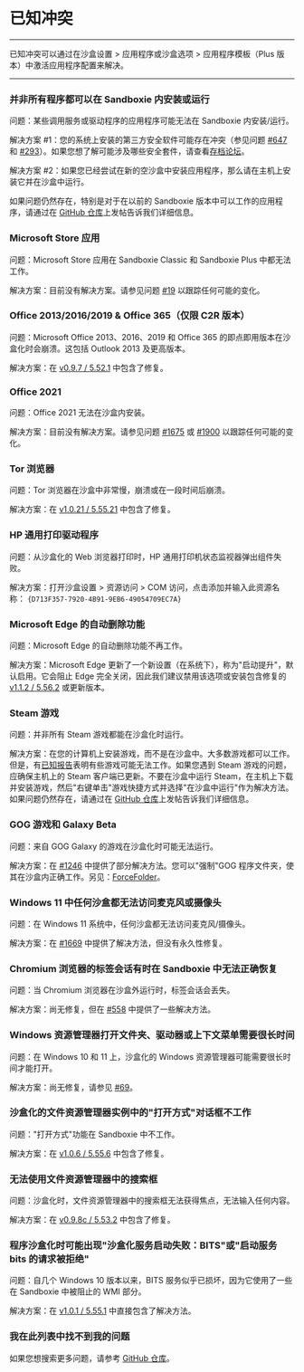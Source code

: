# 已知冲突

* * *
已知冲突可以通过在沙盒设置 > 应用程序或沙盒选项 > 应用程序模板（Plus 版本）中激活应用程序配置来解决。
* * *

### 并非所有程序都可以在 Sandboxie 内安装或运行

问题：某些调用服务或驱动程序的应用程序可能无法在 Sandboxie 内安装/运行。

解决方案 #1：您的系统上安装的第三方安全软件可能存在冲突（参见问题 [#647](https://github.com/sandboxie-plus/Sandboxie/issues/647) 和 [#293](https://github.com/sandboxie-plus/Sandboxie/issues/293)）。如果您想了解可能涉及哪些安全套件，请查看[存档论坛](https://sandboxie-website-archive.github.io/www.sandboxie.com/old-forums/viewtopica726a726.html?f=11&t=21539)。

解决方案 #2：如果您已经尝试在新的空沙盒中安装应用程序，那么请在主机上安装它并在沙盒中运行。

如果问题仍然存在，特别是对于在以前的 Sandboxie 版本中可以工作的应用程序，请通过在 [GitHub 仓库](https://github.com/sandboxie-plus/Sandboxie/issues)上发帖告诉我们详细信息。

### Microsoft Store 应用

问题：Microsoft Store 应用在 Sandboxie Classic 和 Sandboxie Plus 中都无法工作。

解决方案：目前没有解决方案。请参见问题 [#19](https://github.com/sandboxie-plus/Sandboxie/issues/19) 以跟踪任何可能的变化。

### Office 2013/2016/2019 & Office 365（仅限 C2R 版本）

问题：Microsoft Office 2013、2016、2019 和 Office 365 的即点即用版本在沙盒化时会崩溃。这包括 Outlook 2013 及更高版本。

解决方案：在 [v0.9.7 / 5.52.1](https://github.com/sandboxie-plus/Sandboxie/releases/tag/0.9.7) 中包含了修复。

### Office 2021

问题：Office 2021 无法在沙盒内安装。

解决方案：目前没有解决方案。请参见问题 [#1675](https://github.com/sandboxie-plus/Sandboxie/issues/1675) 或 [#1900](https://github.com/sandboxie-plus/Sandboxie/issues/1900) 以跟踪任何可能的变化。

### Tor 浏览器

问题：Tor 浏览器在沙盒中非常慢，崩溃或在一段时间后崩溃。

解决方案：在 [v1.0.21 / 5.55.21](https://github.com/sandboxie-plus/Sandboxie/releases/tag/1.0.21) 中包含了修复。

### HP 通用打印驱动程序

问题：从沙盒化的 Web 浏览器打印时，HP 通用打印机状态监视器弹出组件失败。

解决方案：打开沙盒设置 > 资源访问 > COM 访问，点击添加并输入此资源名称：
`{D713F357-7920-4B91-9EB6-49054709EC7A}`

### Microsoft Edge 的自动删除功能

问题：Microsoft Edge 的自动删除功能不再工作。

解决方案：Microsoft Edge 更新了一个新设置（在系统下），称为"启动提升"，默认启用。它会阻止 Edge 完全关闭，因此我们建议禁用该选项或安装包含修复的 [v1.1.2 / 5.56.2](https://github.com/sandboxie-plus/Sandboxie/releases/tag/v1.1.2) 或更新版本。

### Steam 游戏

问题：并非所有 Steam 游戏都能在沙盒化时运行。

解决方案：在您的计算机上安装游戏，而不是在沙盒中。大多数游戏都可以工作。但是，有[已知报告](https://github.com/sandboxie-plus/Sandboxie/labels/game%20issue)表明有些游戏可能无法工作。如果您遇到 Steam 游戏的问题，应确保主机上的 Steam 客户端已更新。不要在沙盒中运行 Steam，在主机上下载并安装游戏，然后"右键单击"游戏快捷方式并选择"在沙盒中运行"作为解决方法。如果问题仍然存在，请通过在 [GitHub 仓库](https://github.com/sandboxie-plus/Sandboxie/issues)上发帖告诉我们详细信息。

### GOG 游戏和 Galaxy Beta

问题：来自 GOG Galaxy 的游戏在沙盒化时可能无法运行。

解决方案：在 [#1246](https://github.com/sandboxie-plus/Sandboxie/issues/1246) 中提供了部分解决方法。您可以"强制"GOG 程序文件夹，使其在沙盒内正确工作。另见：[ForceFolder](ForceFolder.md)。

### Windows 11 中任何沙盒都无法访问麦克风或摄像头

问题：在 Windows 11 系统中，任何沙盒都无法访问麦克风/摄像头。

解决方案：在 [#1669](https://github.com/sandboxie-plus/Sandboxie/issues/1669) 中提供了解决方法，但没有永久性修复。

### Chromium 浏览器的标签会话有时在 Sandboxie 中无法正确恢复

问题：当 Chromium 浏览器在沙盒外运行时，标签会话会丢失。

解决方案：尚无修复，但在 [#558](https://github.com/sandboxie-plus/Sandboxie/issues/558) 中提供了一些解决方法。

### Windows 资源管理器打开文件夹、驱动器或上下文菜单需要很长时间

问题：在 Windows 10 和 11 上，沙盒化的 Windows 资源管理器可能需要很长时间才能打开。

解决方案：尚无修复，请参见 [#69](https://github.com/sandboxie-plus/Sandboxie/issues/69)。

### 沙盒化的文件资源管理器实例中的"打开方式"对话框不工作

问题："打开方式"功能在 Sandboxie 中不工作。

解决方案：在 [v1.0.6 / 5.55.6](https://github.com/sandboxie-plus/Sandboxie/releases/tag/1.0.6) 中包含了修复。

### 无法使用文件资源管理器中的搜索框

问题：沙盒化时，文件资源管理器中的搜索框无法获得焦点，无法输入任何内容。

解决方案：在 [v0.9.8c / 5.53.2](https://github.com/sandboxie-plus/Sandboxie/releases/tag/0.9.8c) 中包含了修复。

### 程序沙盒化时可能出现"沙盒化服务启动失败：BITS"或"启动服务 bits 的请求被拒绝"

问题：自几个 Windows 10 版本以来，BITS 服务似乎已损坏，因为它使用了一些在 Sandboxie 中被阻止的 WMI 部分。

解决方案：在 [v1.0.1 / 5.55.1](https://github.com/sandboxie-plus/Sandboxie/releases/tag/1.0.1) 中直接包含了解决方法。

### 我在此列表中找不到我的问题

如果您想搜索更多问题，请参考 [GitHub 仓库](https://github.com/sandboxie-plus/Sandboxie)。 